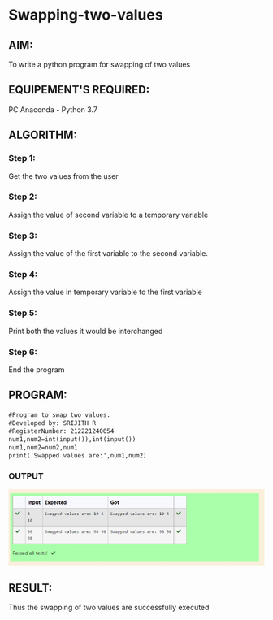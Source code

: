 # Swapping-two-values
## AIM:
To write a python program for swapping of two values
## EQUIPEMENT'S REQUIRED: 
PC
Anaconda - Python 3.7
## ALGORITHM: 
### Step 1:
Get the two values from the user
### Step 2: 
Assign the value of second variable to a temporary variable 
### Step 3: 
Assign the value of the first variable to the second variable.
### Step 4:  
Assign the value in temporary variable to the first variable
### Step 5: 
Print both the values it would be interchanged
### Step 6: 
End the program
## PROGRAM:
```
#Program to swap two values.
#Developed by: SRIJITH R
#RegisterNumber: 212221240054
num1,num2=int(input()),int(input())
num1,num2=num2,num1
print('Swapped values are:',num1,num2)

```
### OUTPUT
![GitHub Logo](output.jpeg)
## RESULT:
Thus the swapping of two values are successfully executed



